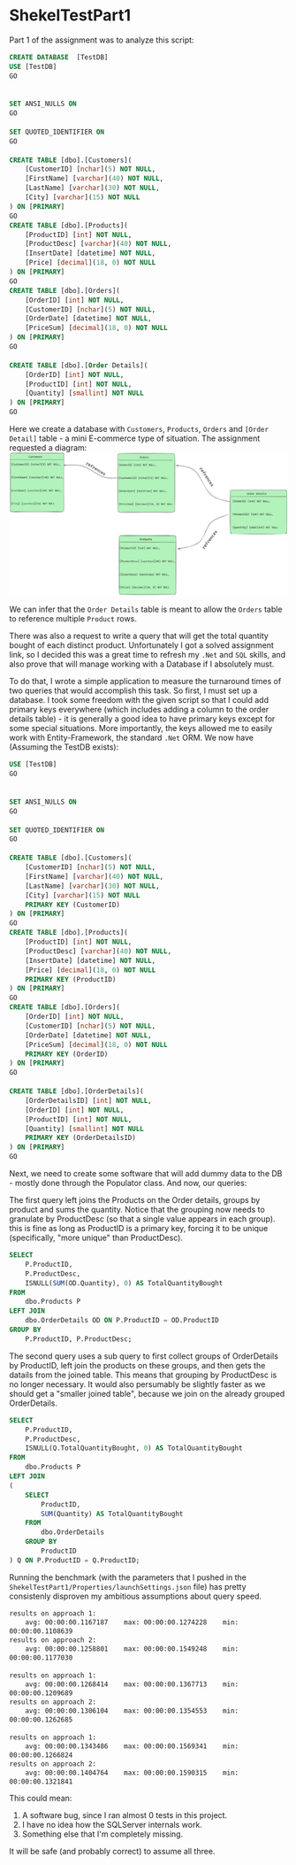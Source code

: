 # ShekelTestPart1

Part 1 of the assignment was to analyze this script:
```sql
CREATE DATABASE  [TestDB]
USE [TestDB]
GO


SET ANSI_NULLS ON
GO

SET QUOTED_IDENTIFIER ON
GO

CREATE TABLE [dbo].[Customers](
	[CustomerID] [nchar](5) NOT NULL,
	[FirstName] [varchar](40) NOT NULL,
	[LastName] [varchar](30) NOT NULL,
	[City] [varchar](15) NOT NULL
) ON [PRIMARY]
GO
CREATE TABLE [dbo].[Products](
	[ProductID] [int] NOT NULL,
	[ProductDesc] [varchar](40) NOT NULL,
	[InsertDate] [datetime] NOT NULL,
	[Price] [decimal](18, 0) NOT NULL
) ON [PRIMARY]
GO
CREATE TABLE [dbo].[Orders](
	[OrderID] [int] NOT NULL,
	[CustomerID] [nchar](5) NOT NULL,
	[OrderDate] [datetime] NOT NULL,
	[PriceSum] [decimal](18, 0) NOT NULL
) ON [PRIMARY]
GO

CREATE TABLE [dbo].[Order Details](
	[OrderID] [int] NOT NULL,
	[ProductID] [int] NOT NULL,
	[Quantity] [smallint] NOT NULL
) ON [PRIMARY]
GO
```
Here we create a database with `Customers`, `Products`, `Orders` and `[Order Detail]` table - a mini E-commerce type of situation. The assignment requested a diagram:
![Example Image](./readme-misc/diagram1.png)

We can infer that the `Order Details` table is meant to allow the `Orders` table to reference multiple `Product` rows.

There was also a request to write a query that will get the total quantity bought of each distinct product. Unfortunately I got a solved assignment link, so I decided this was a great time to refresh my `.Net` 
and `SQL` skills, and also prove that will manage working with a Database if I absolutely must.

To do that, I wrote a simple application to measure the turnaround times of two queries that would accomplish this task. So first, I must set up a database. I took some freedom with the given script so that I could add primary keys everywhere (which includes adding a column to the order details table) - it is generally a good idea to have primary keys except for some special situations. More importantly, the keys allowed me to easily work with Entity-Framework, the standard `.Net` ORM. We now have (Assuming the TestDB exists):
```sql
USE [TestDB]
GO


SET ANSI_NULLS ON
GO

SET QUOTED_IDENTIFIER ON
GO

CREATE TABLE [dbo].[Customers](
	[CustomerID] [nchar](5) NOT NULL,
	[FirstName] [varchar](40) NOT NULL,
	[LastName] [varchar](30) NOT NULL,
	[City] [varchar](15) NOT NULL
	PRIMARY KEY (CustomerID)
) ON [PRIMARY]
GO
CREATE TABLE [dbo].[Products](
	[ProductID] [int] NOT NULL,
	[ProductDesc] [varchar](40) NOT NULL,
	[InsertDate] [datetime] NOT NULL,
	[Price] [decimal](18, 0) NOT NULL
	PRIMARY KEY (ProductID)
) ON [PRIMARY]
GO
CREATE TABLE [dbo].[Orders](
	[OrderID] [int] NOT NULL,
	[CustomerID] [nchar](5) NOT NULL,
	[OrderDate] [datetime] NOT NULL,
	[PriceSum] [decimal](18, 0) NOT NULL
	PRIMARY KEY (OrderID)
) ON [PRIMARY]
GO

CREATE TABLE [dbo].[OrderDetails](
	[OrderDetailsID] [int] NOT NULL,
	[OrderID] [int] NOT NULL,
	[ProductID] [int] NOT NULL,
	[Quantity] [smallint] NOT NULL
	PRIMARY KEY (OrderDetailsID)
) ON [PRIMARY]
GO
```

Next, we need to create some software that will add dummy data to the DB - mostly done through the Populator class. 
And now, our queries:

The first query left joins the Products on the Order details, groups by product and sums the quantity. Notice that the grouping now needs to granulate by ProductDesc (so that a single value appears in each group). this is fine as long as ProductID is a primary key, forcing it to be unique (specifically, "more unique" than ProductDesc).
```sql
SELECT 
    P.ProductID,
    P.ProductDesc,
    ISNULL(SUM(OD.Quantity), 0) AS TotalQuantityBought
FROM 
    dbo.Products P
LEFT JOIN 
    dbo.OrderDetails OD ON P.ProductID = OD.ProductID
GROUP BY 
    P.ProductID, P.ProductDesc;
```
The second query uses a sub query to first collect groups of OrderDetails by ProductID, left join the products on these groups, and then gets the datails from the joined table. This means that grouping by ProductDesc is no longer necessary. It would also persumably be slightly faster as we should get a "smaller joined table", because we join on the already grouped OrderDetails.
```sql
SELECT 
    P.ProductID,
    P.ProductDesc,
    ISNULL(Q.TotalQuantityBought, 0) AS TotalQuantityBought
FROM 
    dbo.Products P
LEFT JOIN 
(
    SELECT 
        ProductID,
        SUM(Quantity) AS TotalQuantityBought
    FROM 
        dbo.OrderDetails
    GROUP BY 
        ProductID
) Q ON P.ProductID = Q.ProductID;
```
Running the benchmark (with the parameters that I pushed in the `ShekelTestPart1/Properties/launchSettings.json` file) has pretty consistenly disproven my ambitious assumptions about query speed.
```
results on approach 1:
    avg: 00:00:00.1167187    max: 00:00:00.1274228    min: 00:00:00.1108639
results on approach 2:
    avg: 00:00:00.1258801    max: 00:00:00.1549248    min: 00:00:00.1177030

results on approach 1:
    avg: 00:00:00.1268414    max: 00:00:00.1367713    min: 00:00:00.1209689
results on approach 2:
    avg: 00:00:00.1306104    max: 00:00:00.1354553    min: 00:00:00.1262685

results on approach 1:
    avg: 00:00:00.1343486    max: 00:00:00.1569341    min: 00:00:00.1266824
results on approach 2:
    avg: 00:00:00.1404764    max: 00:00:00.1590315    min: 00:00:00.1321841
```
This could mean:
1. A software bug, since I ran almost 0 tests in this project.
2. I have no idea how the SQLServer internals work.
3. Something else that I'm completely missing.

It will be safe (and probably correct) to assume all three.
